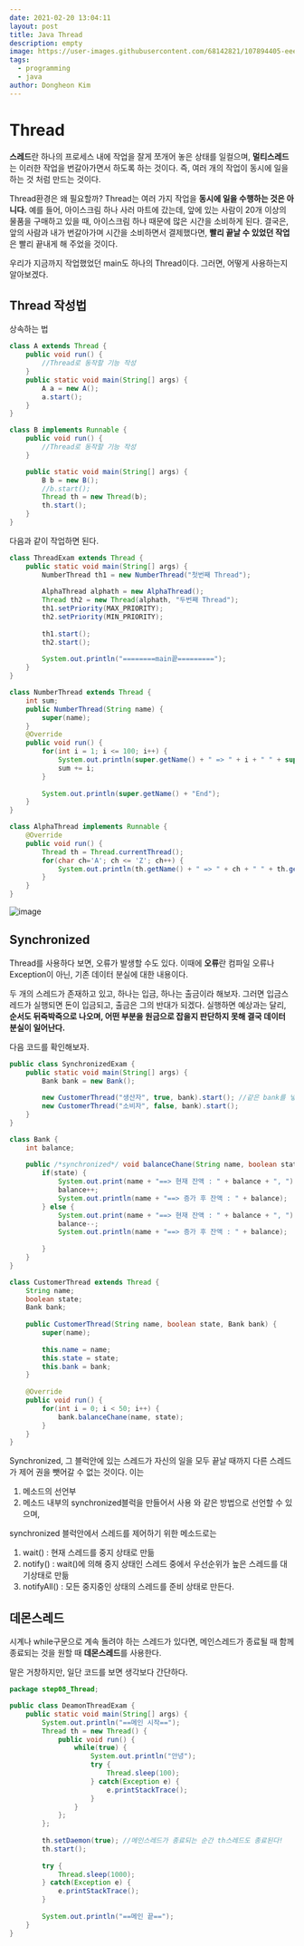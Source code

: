```yaml
---
date: 2021-02-20 13:04:11
layout: post
title: Java Thread
description: empty
image: https://user-images.githubusercontent.com/68142821/107894405-eee6f380-6f72-11eb-9e60-8935d929de70.png
tags:
  - programming
  - java
author: Dongheon Kim
---
```


<!--page-->

# Thread
**스레드**란 하나의 프로세스 내에 작업을 잘게 쪼개어 놓은 상태를 일컬으며,
**멀티스레드**는 이러한 작업을 번갈아가면서 하도록 하는 것이다. 즉, 여러 개의 작업이 동시에 일을 하는 것 처럼 만드는 것이다.

Thread환경은 왜 필요할까?
Thread는 여러 가지 작업을 **동시에 일을 수행하는 것은 아니다.** 예를 들어, 아이스크림 하나 사러 마트에 갔는데, 앞에 있는 사람이 20개 이상의 물품을 구매하고 있을 때, 아이스크림 하나 때문에 많은 시간을 소비하게 된다. 결국은, 앞의 사람과 내가 번갈아가며 시간을 소비하면서 결제했다면, **빨리 끝날 수 있었던 작업**은 빨리 끝내게 해 주었을 것이다.

우리가 지금까지 작업했었던 main도 하나의 Thread이다. 그러면, 어떻게 사용하는지 알아보겠다.

## Thread 작성법
상속하는 법
```java
class A extends Thread {
	public void run() {
		//Thread로 동작할 기능 작성
	}
	public static void main(String[] args) {
		A a = new A();
		a.start();
	}
}
```

```java
class B implements Runnable {
	public void run() {
		//Thread로 동작할 기능 작성
	}

	public static void main(String[] args) {
		B b = new B();
		//b.start();
		Thread th = new Thread(b);
		th.start();
	}
}
```

다음과 같이 작업하면 된다.
```java
class ThreadExam extends Thread {
	public static void main(String[] args) {
		NumberThread th1 = new NumberThread("첫번째 Thread");
		
		AlphaThread alphath = new AlphaThread();
		Thread th2 = new Thread(alphath, "두번째 Thread");
		th1.setPriority(MAX_PRIORITY);
		th2.setPriority(MIN_PRIORITY);
	
		th1.start();
		th2.start();
		
		System.out.println("========main끝=========");
	}
}

class NumberThread extends Thread {
	int sum;
	public NumberThread(String name) {
		super(name);
	}
	@Override
	public void run() {
		for(int i = 1; i <= 100; i++) {
			System.out.println(super.getName() + " => " + i + " " + super.getPriority());
			sum += i;
		}
		
		System.out.println(super.getName() + "End");
	}
}

class AlphaThread implements Runnable {
	@Override
	public void run() {
		Thread th = Thread.currentThread();
		for(char ch='A'; ch <= 'Z'; ch++) {
			System.out.println(th.getName() + " => " + ch + " " + th.getPriority());
		}
	}
}
``` 

![image](https://user-images.githubusercontent.com/68142821/108665709-e9604f00-7518-11eb-91bc-56465c6b6fb1.jpg)

## Synchronized
Thread를 사용하다 보면, 오류가 발생할 수도 있다.
이때에 **오류**란 컴파일 오류나 Exception이 아닌, 기존 데이터 분실에 대한 내용이다.

두 개의 스레드가 존재하고 있고, 하나는 입금, 하나는 출금이라 해보자. 그러면 입금스레드가 실행되면 돈이 입금되고, 출금은 그의 반대가 되겠다. 실행하면 예상과는 달리, **순서도 뒤죽박죽으로 나오며, 어떤 부분을 원금으로 잡을지 판단하지 못해 결국 데이터 분실이 일어난다.**

다음 코드를 확인해보자.

```java
public class SynchronizedExam {
	public static void main(String[] args) {
		Bank bank = new Bank();
		
		new CustomerThread("생산자", true, bank).start(); //같은 bank를 넣으므로써 하나의 은행만 만들어준다.
		new CustomerThread("소비자", false, bank).start();
	}
}

class Bank {
	int balance;
	
	public /*synchronized*/ void balanceChane(String name, boolean state) {
		if(state) {
			System.out.print(name + "==> 현재 잔액 : " + balance + ", ");
			balance++;
			System.out.println(name + "==> 증가 후 잔액 : " + balance);
		} else {
			System.out.print(name + "==> 현재 잔액 : " + balance + ", ");
			balance--;
			System.out.println(name + "==> 증가 후 잔액 : " + balance);
			
		}
	}
}

class CustomerThread extends Thread {
	String name;
	boolean state;
	Bank bank;
	
	public CustomerThread(String name, boolean state, Bank bank) {
		super(name);
		
		this.name = name;
		this.state = state;
		this.bank = bank;
	}
	
	@Override
	public void run() {
		for(int i = 0; i < 50; i++) {
			bank.balanceChane(name, state);
		}
	}
}
```

Synchronized, 그 블럭안에 있는 스레드가 자신의 일을 모두 끝날 때까지 다른 스레드가 제어 권을 뺏어갈 수 없는 것이다. 이는
1. 메소드의 선언부
2. 메소드 내부의 synchronized블럭을 만들어서 사용
와 같은 방법으로 선언할 수 있으며,

synchronized 블럭안에서 스레드를 제어하기 위한 메소드로는
1. wait() : 현재 스레드를 중지 상태로 만듦
2. notify() : wait()에 의해 중지 상태인 스레드 중에서 우선순위가 높은 스레드를  대기상태로 만듦
3. notifyAll() : 모든 중지중인 상태의 스레드를 준비 상태로 만든다.
  
## 데몬스레드
시계나 while구문으로 계속 돌려야 하는 스레드가 있다면, 메인스레드가 종료될 때 함께 종료되는 것을 원할 때 **데몬스레드**를 사용한다.

말은 거창하지만, 일단 코드를 보면 생각보다 간단하다.
```java
package step08_Thread;

public class DeamonThreadExam {
	public static void main(String[] args) {
		System.out.println("==메인 시작==");
		Thread th = new Thread() {
			public void run() {
				while(true) {
					System.out.println("안녕");
					try {
						Thread.sleep(100);
					} catch(Exception e) {
						e.printStackTrace();
					}
				}
			};
		};
		
		th.setDaemon(true); //메인스레드가 종료되는 순간 th스레드도 종료된다!
		th.start();
		
		try {
			Thread.sleep(1000);
		} catch(Exception e) {
			e.printStackTrace();
		}
		
		System.out.println("==메인 끝==");
	}
}
```